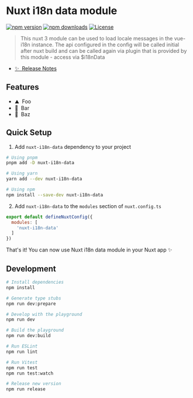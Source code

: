 <!--
Get your module up and running quickly.

Find and replace all on all files (CMD+SHIFT+F):
- Name: Nuxt i18n data module
- Package name: nuxt-i18n-data
- Description: This nuxt 3 module can be used to load locale messages in the vue-i18n instance. The api configured in the config will be called initial after nuxt build and can be called again via plugin that is provided by this module - access via $i18nData
-->

# Nuxt i18n data module

[![npm version][npm-version-src]][npm-version-href]
[![npm downloads][npm-downloads-src]][npm-downloads-href]
[![License][license-src]][license-href]

> This nuxt 3 module can be used to load locale messages in the vue-i18n instance. The api configured in the config will be called initial after nuxt build and can be called again via plugin that is provided by this module - access via $i18nData

- [✨ &nbsp;Release Notes](/CHANGELOG.md)
<!-- - [📖 &nbsp;Documentation](https://example.com) -->

## Features

<!-- Highlight some of the features your module provide here -->
- ⛰ &nbsp;Foo
- 🚠 &nbsp;Bar
- 🌲 &nbsp;Baz

## Quick Setup

1. Add `nuxt-i18n-data` dependency to your project

```bash
# Using pnpm
pnpm add -D nuxt-i18n-data

# Using yarn
yarn add --dev nuxt-i18n-data

# Using npm
npm install --save-dev nuxt-i18n-data
```

2. Add `nuxt-i18n-data` to the `modules` section of `nuxt.config.ts`

```js
export default defineNuxtConfig({
  modules: [
    'nuxt-i18n-data'
  ]
})
```

That's it! You can now use Nuxt i18n data module in your Nuxt app ✨

## Development

```bash
# Install dependencies
npm install

# Generate type stubs
npm run dev:prepare

# Develop with the playground
npm run dev

# Build the playground
npm run dev:build

# Run ESLint
npm run lint

# Run Vitest
npm run test
npm run test:watch

# Release new version
npm run release
```

<!-- Badges -->
[npm-version-src]: https://img.shields.io/npm/v/nuxt-i18n-data/latest.svg?style=flat&colorA=18181B&colorB=28CF8D
[npm-version-href]: https://npmjs.com/package/nuxt-i18n-data

[npm-downloads-src]: https://img.shields.io/npm/dm/nuxt-i18n-data.svg?style=flat&colorA=18181B&colorB=28CF8D
[npm-downloads-href]: https://npmjs.com/package/nuxt-i18n-data

[license-src]: https://img.shields.io/npm/l/nuxt-i18n-data.svg?style=flat&colorA=18181B&colorB=28CF8D
[license-href]: https://npmjs.com/package/nuxt-i18n-data
